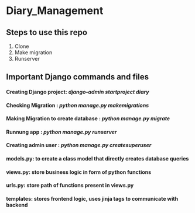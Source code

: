 # Diary_Management

<h2> Steps to use this repo </h2>
<ol>
  <li>Clone</li>
  <li>Make migration</li>
  <li>Runserver</li>
</ol>

<h2> Important Django commands and files </h2>
<h4> Creating Django project: <i>django-admin startproject diary </i></h4>
<h4> Checking Migration : <i>python manage.py makemigrations </i></h4>
<h4> Making Migration to create database : <i>python manage.py migrate </i></h4>
<h4> Runnung app : <i>python manage.py runserver </i></h4>
<h4> Creating admin user : <i>python manage.py createsuperuser </i></h4>


<h4>models.py: to create a class model that directly creates database queries</h4>
<h4>views.py: store business logic in form of python functions</h4>
<h4>urls.py: store path of functions present in views.py</h4>
<h4>templates: stores frontend logic, uses jinja tags to communicate with backend</h4>
